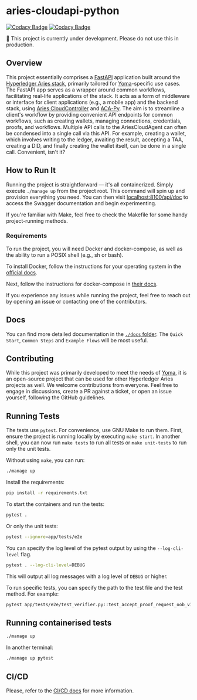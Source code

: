 # aries-cloudapi-python

[![Codacy Badge](https://app.codacy.com/project/badge/Grade/ceca5ac566f74a3a8bfb3095074117ad)](https://www.codacy.com/gh/didx-xyz/aries-cloudapi-python/dashboard?utm_source=github.com&utm_medium=referral&utm_content=didx-xyz/aries-cloudapi-python&utm_campaign=Badge_Grade)
[![Codacy Badge](https://app.codacy.com/project/badge/Coverage/ceca5ac566f74a3a8bfb3095074117ad)](https://www.codacy.com/gh/didx-xyz/aries-cloudapi-python/dashboard?utm_source=github.com&utm_medium=referral&utm_content=didx-xyz/aries-cloudapi-python&utm_campaign=Badge_Coverage)

:construction: This project is currently under development. Please do not use this in production.

## Overview

This project essentially comprises a [FastAPI](https://fastapi.tiangolo.com/) application built around the [Hyperledger Aries stack](https://github.com/hyperledger/), primarily tailored for [Yoma](https://yoma.africa)-specific use cases. The FastAPI app serves as a wrapper around common workflows, facilitating real-life applications of the stack. It acts as a form of middleware or interface for client applications (e.g., a mobile app) and the backend stack, using [Aries CloudController](https://github.com/didx-xyz/aries-cloudcontroller-python) and [ACA-Py](https://github.com/hyperledger/aries-cloudagent-python). The aim is to streamline a client's workflow by providing convenient API endpoints for common workflows, such as creating wallets, managing connections, credentials, proofs, and workflows. Multiple API calls to the AriesCloudAgent can often be condensed into a single call via this API. For example, creating a wallet, which involves writing to the ledger, awaiting the result, accepting a TAA, creating a DID, and finally creating the wallet itself, can be done in a single call. Convenient, isn't it?

## How to Run It

Running the project is straightforward — it's all containerized. Simply execute `./manage up` from the project root. This command will spin up and provision everything you need. You can then visit [localhost:8100/api/doc](http://localhost:8100/api/doc) to access the Swagger documentation and begin experimenting.

If you're familiar with Make, feel free to check the Makefile for some handy project-running methods.

### Requirements

To run the project, you will need Docker and docker-compose, as well as the ability to run a POSIX shell (e.g., sh or bash).

To install Docker, follow the instructions for your operating system in the [official docs](https://docs.docker.com/engine/install/).

Next, follow the instructions for docker-compose in [their docs](https://docs.docker.com/compose/install/).

If you experience any issues while running the project, feel free to reach out by opening an issue or contacting one of the contributors.

## Docs

You can find more detailed documentation in the [`./docs` folder](docs/README.md). The `Quick Start`, `Common Steps` and `Example Flows` will be most useful.

## Contributing

While this project was primarily developed to meet the needs of [Yoma](https://yoma.africa), it is an open-source project that can be used for other Hyperledger Aries projects as well. We welcome contributions from everyone. Feel free to engage in discussions, create a PR against a ticket, or open an issue yourself, following the GitHub guidelines.

## Running Tests

The tests use `pytest`. For convenience, use GNU Make to run them. First, ensure the project is running locally by executing `make start`. In another shell, you can now run `make tests` to run all tests or `make unit-tests` to run only the unit tests.

Without using `make`, you can run:

```bash
./manage up
```

Install the requirements:

```bash
pip install -r requirements.txt
```

To start the containers and run the tests:

```bash
pytest .
```

Or only the unit tests:

```bash
pytest --ignore=app/tests/e2e
```

You can specify the log level of the pytest output by using the `--log-cli-level` flag.

```bash
pytest . --log-cli-level=DEBUG
```

This will output all log messages with a log level of `DEBUG` or higher.

To run specific tests, you can specify the path to the test file and the test method. For example:

```bash
pytest app/tests/e2e/test_verifier.py::test_accept_proof_request_oob_v1 --log-cli-level=1
```

## Running containerised tests

```bash
./manage up
```

In another terminal:

```bash
./manage up pytest
```

## CI/CD

Please, refer to the [CI/CD docs](./.github/workflows/README.md) for more information.
